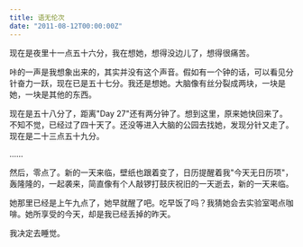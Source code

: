 ```yaml
---
title: 语无伦次
date: "2011-08-12T00:00:00Z"
---
```


现在是夜里十一点五十六分，我在想她，想得没边儿了，想得很痛苦。

咔的一声是我想象出来的，其实并没有这个声音。假如有一个钟的话，可以看见分针奋力一跃，现在已是五十七分。我还是想她。大脑像有丝分裂成两块，一块是她，一块是其他的东西。

现在是五十八分了，距离"Day 27"还有两分钟了。想到这里，原来她快回来了。不知不觉，已经过了四十天了。还没等进入大脑的公园去找她，发现分针又走了。现在是二十三点五十九分。

……

然后，零点了。新的一天来临，壁纸也跟着变了，日历提醒着我"今天无日历项"，轰隆隆的，一起袭来，简直像有个人敲锣打鼓庆祝旧的一天逝去，新的一天来临。

她那里已经是上午九点了，她早就醒了吧。吃早饭了吗？我猜她会去实验室喝点咖啡。她所享受的今天，却是我已经丢掉的昨天。

我决定去睡觉。
